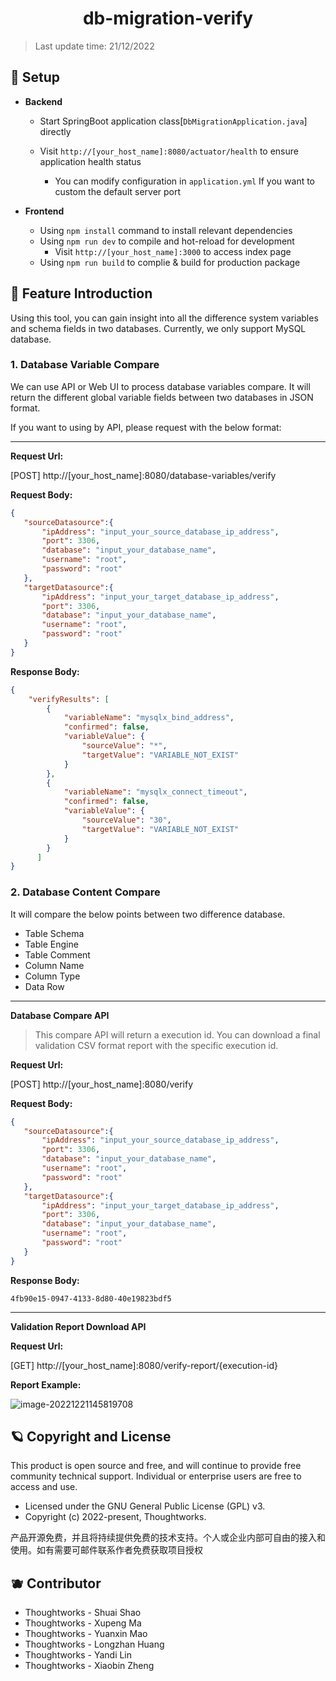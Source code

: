 # <div align="center">db-migration-verify</div>

>Last update time: 21/12/2022

## 🥏 Setup

- **Backend**
  - Start SpringBoot application class[`DbMigrationApplication.java`] directly 
  
  - Visit `http://[your_host_name]:8080/actuator/health` to ensure application health status
    - You can modify configuration in  `application.yml` If you want to custom the default server port
- **Frontend**

  - Using `npm install` command to install relevant dependencies
  - Using `npm run dev` to compile and hot-reload for development
    - Visit `http://[your_host_name]:3000` to access index page
  - Using `npm run build` to complie & build for production package

## 🌈 Feature Introduction

Using this tool, you can gain insight into all the difference system variables and schema fields in two databases. Currently, we only support MySQL database.

### 1. Database Variable Compare

We can use API or Web UI to process database variables compare. It will return the different global variable fields between two databases in JSON format.

If you want to using by API, please request with the below format:

---

**Request Url:**

[POST] http://[your_host_name]:8080/database-variables/verify

**Request Body:**

```json
{
   "sourceDatasource":{
       "ipAddress": "input_your_source_database_ip_address",
       "port": 3306,
       "database": "input_your_database_name",
       "username": "root",
       "password": "root"
   },
   "targetDatasource":{
       "ipAddress": "input_your_target_database_ip_address",
       "port": 3306,
       "database": "input_your_database_name",
       "username": "root",
       "password": "root"
   }
}
```

**Response Body:**

```json
{
    "verifyResults": [
        {
            "variableName": "mysqlx_bind_address",
            "confirmed": false,
            "variableValue": {
                "sourceValue": "*",
                "targetValue": "VARIABLE_NOT_EXIST"
            }
        },
        {
            "variableName": "mysqlx_connect_timeout",
            "confirmed": false,
            "variableValue": {
                "sourceValue": "30",
                "targetValue": "VARIABLE_NOT_EXIST"
            }
        }
      ]
}
```

### 2. Database Content Compare

It will compare the below points between two difference database.

- Table Schema
- Table Engine
- Table Comment
- Column Name
- Column Type
- Data Row

---

**Database Compare API**

>This compare API will return a execution id. You can download a final validation CSV format report with the specific execution id.

**Request Url:**

[POST] http://[your_host_name]:8080/verify

**Request Body:**

```json
{
   "sourceDatasource":{
       "ipAddress": "input_your_source_database_ip_address",
       "port": 3306,
       "database": "input_your_database_name",
       "username": "root",
       "password": "root"
   },
   "targetDatasource":{
       "ipAddress": "input_your_target_database_ip_address",
       "port": 3306,
       "database": "input_your_database_name",
       "username": "root",
       "password": "root"
   }
}
```

**Response Body:**

```
4fb90e15-0947-4133-8d80-40e19823bdf5
```

---

**Validation Report Download API**

**Request Url:**

[GET] http://[your_host_name]:8080/verify-report/{execution-id}

**Report Example:**

![image-20221221145819708](https://zchengb-images.oss-cn-shenzhen.aliyuncs.com/image-20221221145819708.png)

## 🪐 Copyright and License

This product is open source and free, and will continue to provide free community technical support. Individual or enterprise users are free to access and use.

- Licensed under the GNU General Public License (GPL) v3.
- Copyright (c) 2022-present, Thoughtworks.

产品开源免费，并且将持续提供免费的技术支持。个人或企业内部可自由的接入和使用。如有需要可邮件联系作者免费获取项目授权

## 🫐 Contributor

- Thoughtworks - Shuai Shao
- Thoughtworks - Xupeng Ma
- Thoughtworks - Yuanxin Mao
- Thoughtworks - Longzhan Huang
- Thoughtworks - Yandi Lin
- Thoughtworks - Xiaobin Zheng